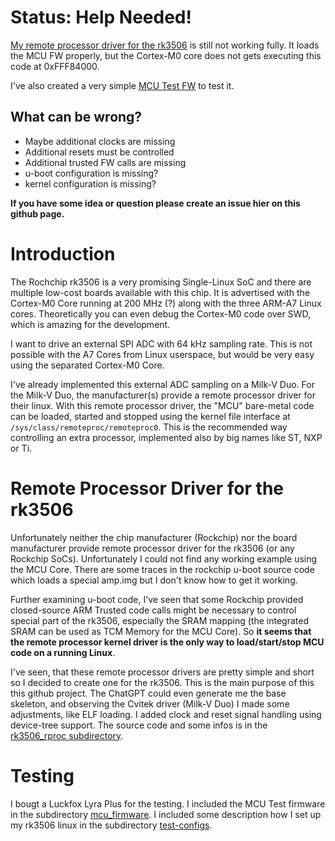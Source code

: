 # Status: Help Needed!
[My remote processor driver for the rk3506](rk3506_rproc) is still not working fully.
It loads the MCU FW properly, but the Cortex-M0 core does not gets executing this code at 0xFFF84000.

I've also created a very simple [MCU Test FW](mcu_firmware) to test it.

## What can be wrong?
* Maybe additional clocks are missing
* Additional resets must be controlled
* Additional trusted FW calls are missing
* u-boot configuration is missing?
* kernel configuration is missing?

**If you have some idea or question please create an issue hier on this github page.**

# Introduction

The Rochchip rk3506 is a very promising Single-Linux SoC and there are multiple low-cost boards available with this chip.
It is advertised with the Cortex-M0 Core running at 200 MHz (?) along with the three ARM-A7 Linux cores. 
Theoretically you can even debug the Cortex-M0 code over SWD, which is amazing for the development.

I want to drive an external SPI ADC with 64 kHz sampling rate. This is not possible with the A7 Cores from Linux userspace, 
but would be very easy using the separated Cortex-M0 Core. 

I've already implemented this external ADC sampling on a Milk-V Duo. For the Milk-V Duo, the manufacturer(s) provide a 
remote processor driver for their linux. With this remote processor driver, the "MCU" bare-metal code can be loaded, started and stopped
using the kernel file interface at `/sys/class/remoteproc/remoteproc0`. This is the recommended way controlling an extra processor, implemented also by big names like ST, NXP or Ti.

# Remote Processor Driver for the rk3506

Unfortunately neither the chip manufacturer (Rockchip) nor the board manufacturer provide remote processor driver for the rk3506 (or any Rockchip SoCs).
Unfortunately I could not find any working example using the MCU Core. There are some traces in the rockchip u-boot source code which loads a special amp.img 
but I don't know how to get it working.

Further examining u-boot code, I've seen that some Rockchip provided closed-source ARM Trusted code calls might be necessary to control special part of the rk3506,
especially the SRAM mapping (the integrated SRAM can be used as TCM Memory for the MCU Core). So **it seems that the remote processor kernel driver is the only way
to load/start/stop MCU code on a running Linux**.

I've seen, that these remote processor drivers are pretty simple and short so I decided to create one for the rk3506. This is the main purpose of this this github project. The ChatGPT could even generate me the base skeleton, and observing the Cvitek driver (Milk-V Duo) I made some adjustments, like ELF loading. 
I added clock and reset signal handling using device-tree support. The source code and some infos is in the [rk3506_rproc subdirectory](rk3506_rproc).

# Testing

I bougt a Luckfox Lyra Plus for the testing.
I included the MCU Test firmware in the subdirectory [mcu_firmware](mcu_firmware).
I included some description how I set up my rk3506 linux in the subdirectory [test-configs](test-configs).

